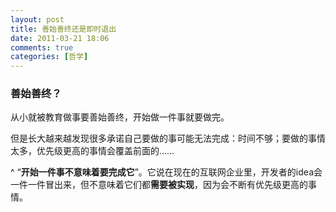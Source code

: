 ```yaml
---
layout: post
title: 善始善终还是即时退出
date: 2011-03-21 18:06
comments: true
categories: [哲学]
---
```

<h3>善始善终？</h3>
从小就被教育做事要善始善终，开始做一件事就要做完。

但是长大越来越发现很多承诺自己要做的事可能无法完成：时间不够；要做的事情太多，优先级更高的事情会覆盖前面的……

^ “﻿<strong>开始一件事不意味着要完成它</strong>”。它说在现在的互联网企业里，开发者的idea会一件一件冒出来，但不意味着它们都<strong>需要被实现</strong>，因为会不断有优先级更高的事情。